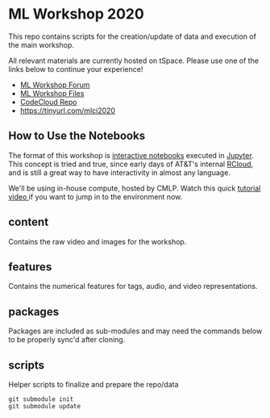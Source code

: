 # ML Workshop 2020

This repo contains scripts for the creation/update of data and execution of the main workshop.  

All relevant materials are currently hosted on tSpace.  Please use one of the links below to continue your experience!

* [ML Workshop Forum](https://APP_SITE/api/lq/v1/uam/auth)
* [ML Workshop Files](https://INFO_SITE/communities/service/html/communityview?communityUuid=fb400868-b17c-44d8-8b63-b445d26a0be4#fullpageWidgetId=W403a0d6f86de_45aa_8b67_c52cf90fca16&folder=d8138bef-9182-4bdc-8b12-3c88158a219c)
* [CodeCloud Repo](https://CODE_SITE/projects/ST_VMLR/repos/mlci_2020/browse)
* https://tinyurl.com/mlci2020

## How to Use the Notebooks

The format of this workshop is [interactive notebooks](https://jupyter4edu.github.io/jupyter-edu-book/why-we-use-jupyter-notebooks.html) executed in [Jupyter](https://jupyter.org/).  This concept is tried and true, since early days of AT&T's internal [RCloud](http://rcloud.social/index.html), and is still a great way to have interactivity in almost any language.

We'll be using in-house compute, hosted by CMLP.  Watch this quick [tutorial video ](https://INFO_SITE/communities/service/html/communityview?communityUuid=fb400868-b17c-44d8-8b63-b445d26a0be4#fullpageWidgetId=W403a0d6f86de_45aa_8b67_c52cf90fca16&file=b08a571c-a621-420f-aa05-9f780a389ff0) if you want to jump in to the environment now.

## content

Contains the raw video and images for the workshop.

## features

Contains the numerical features for tags, audio, and video representations.

## packages

Packages are included as sub-modules and may need the commands below to be properly sync'd after cloning.

## scripts

Helper scripts to finalize and prepare the repo/data

```
git submodule init
git submodule update
```


